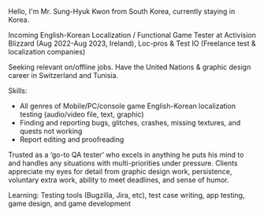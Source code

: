 Hello, I'm Mr. Sung-Hyuk Kwon from South Korea, currently staying in Korea. 

Incoming English-Korean Localization / Functional Game Tester at Activision Blizzard (Aug 2022-Aug 2023, Ireland), Loc-pros & Test IO (Freelance test & localization companies)

Seeking relevant on/offline jobs. Have the United Nations & graphic design career in Switzerland and Tunisia.

Skills:
- All genres of Mobile/PC/console game English-Korean localization testing (audio/video file, text, graphic)
- Finding and reporting bugs, glitches, crashes, missing textures, and quests not working
- Report editing and proofreading

Trusted as a ‘go-to QA tester’ who excels in anything he puts his mind to and handles any situations with multi-priorities under pressure.
Clients appreciate my eyes for detail from graphic design work, persistence, voluntary extra work, ability to meet deadlines, and sense of humor.

Learning:
Testing tools (Bugzilla, Jira, etc), test case writing, app testing, game design, and game development


